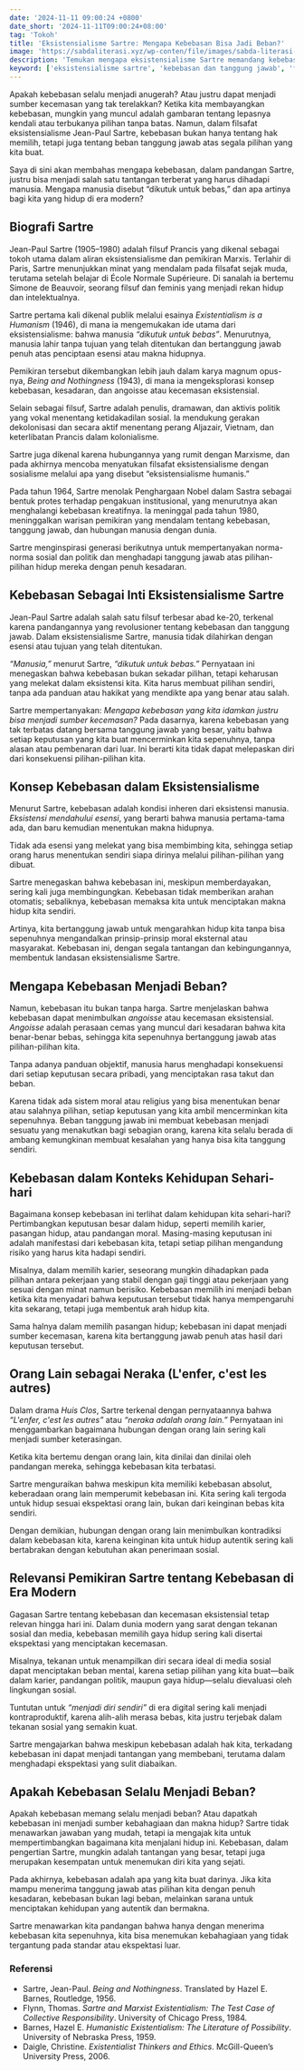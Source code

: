 ```yaml
---
date: '2024-11-11 09:00:24 +0800'
date_short: '2024-11-11T09:00:24+08:00'
tag: 'Tokoh'
title: 'Eksistensialisme Sartre: Mengapa Kebebasan Bisa Jadi Beban?'
image: 'https://sabdaliterasi.xyz/wp-conten/file/images/sabda-literasi-eksistensialisme-sartre-mengapa-kebebasan-bisa-jadi-beban.jpg'
description: 'Temukan mengapa eksistensialisme Sartre memandang kebebasan sebagai beban. Pelajari bagaimana tanggung jawab atas pilihan dapat menciptakan kecemasan eksistensi'
keyword: ['eksistensialisme sartre', 'kebebasan dan tanggung jawab', 'filsafat kebebasan', 'kebebasan sartre', 'eksistensi mendahului esensi', 'kecemasan eksistensial']
---
```

<p>Apakah kebebasan selalu menjadi anugerah? Atau justru dapat menjadi sumber kecemasan yang tak terelakkan? Ketika kita membayangkan kebebasan, mungkin yang muncul adalah gambaran tentang lepasnya kendali atau terbukanya pilihan tanpa batas. Namun, dalam filsafat eksistensialisme Jean-Paul Sartre, kebebasan bukan hanya tentang hak memilih, tetapi juga tentang beban tanggung jawab atas segala pilihan yang kita buat. </p><p>Saya di sini akan membahas mengapa kebebasan, dalam pandangan Sartre, justru bisa menjadi salah satu tantangan terberat yang harus dihadapi manusia. Mengapa manusia disebut “dikutuk untuk bebas,” dan apa artinya bagi kita yang hidup di era modern?</p><h2>Biografi Sartre</h2><p>Jean-Paul Sartre (1905–1980) adalah filsuf Prancis yang dikenal sebagai tokoh utama dalam aliran eksistensialisme dan pemikiran Marxis. Terlahir di Paris, Sartre menunjukkan minat yang mendalam pada filsafat sejak muda, terutama setelah belajar di École Normale Supérieure. Di sanalah ia bertemu Simone de Beauvoir, seorang filsuf dan feminis yang menjadi rekan hidup dan intelektualnya.</p><p>Sartre pertama kali dikenal publik melalui esainya <em>Existentialism is a Humanism</em> (1946), di mana ia mengemukakan ide utama dari eksistensialisme: bahwa manusia <em>“dikutuk untuk bebas”</em>. Menurutnya, manusia lahir tanpa tujuan yang telah ditentukan dan bertanggung jawab penuh atas penciptaan esensi atau makna hidupnya. </p><p>Pemikiran tersebut dikembangkan lebih jauh dalam karya magnum opus-nya, <em>Being and Nothingness</em> (1943), di mana ia mengeksplorasi konsep kebebasan, kesadaran, dan angoisse atau kecemasan eksistensial.</p><p>Selain sebagai filsuf, Sartre adalah penulis, dramawan, dan aktivis politik yang vokal menentang ketidakadilan sosial. Ia mendukung gerakan dekolonisasi dan secara aktif menentang perang Aljazair, Vietnam, dan keterlibatan Prancis dalam kolonialisme. </p><p>Sartre juga dikenal karena hubungannya yang rumit dengan Marxisme, dan pada akhirnya mencoba menyatukan filsafat eksistensialisme dengan sosialisme melalui apa yang disebut “eksistensialisme humanis.”</p><p>Pada tahun 1964, Sartre menolak Penghargaan Nobel dalam Sastra sebagai bentuk protes terhadap pengakuan institusional, yang menurutnya akan menghalangi kebebasan kreatifnya. Ia meninggal pada tahun 1980, meninggalkan warisan pemikiran yang mendalam tentang kebebasan, tanggung jawab, dan hubungan manusia dengan dunia. </p><p>Sartre menginspirasi generasi berikutnya untuk mempertanyakan norma-norma sosial dan politik dan menghadapi tanggung jawab atas pilihan-pilihan hidup mereka dengan penuh kesadaran.</p><h2><strong>Kebebasan Sebagai Inti Eksistensialisme Sartre</strong></h2><p>Jean-Paul Sartre adalah salah satu filsuf terbesar abad ke-20, terkenal karena pandangannya yang revolusioner tentang kebebasan dan tanggung jawab. Dalam eksistensialisme Sartre, manusia tidak dilahirkan dengan esensi atau tujuan yang telah ditentukan.</p><p><em>“Manusia,”</em> menurut Sartre, <em>“dikutuk untuk bebas.”</em> Pernyataan ini menegaskan bahwa kebebasan bukan sekadar pilihan, tetapi keharusan yang melekat dalam eksistensi kita. Kita harus membuat pilihan sendiri, tanpa ada panduan atau hakikat yang mendikte apa yang benar atau salah.</p><p>Sartre mempertanyakan: <em>Mengapa kebebasan yang kita idamkan justru bisa menjadi sumber kecemasan?</em> Pada dasarnya, karena kebebasan yang tak terbatas datang bersama tanggung jawab yang besar, yaitu bahwa setiap keputusan yang kita buat mencerminkan kita sepenuhnya, tanpa alasan atau pembenaran dari luar. Ini berarti kita tidak dapat melepaskan diri dari konsekuensi pilihan-pilihan kita.</p><h2><strong>Konsep Kebebasan dalam Eksistensialisme</strong></h2><p>Menurut Sartre, kebebasan adalah kondisi inheren dari eksistensi manusia. <em>Eksistensi mendahului esensi</em>, yang berarti bahwa manusia pertama-tama ada, dan baru kemudian menentukan makna hidupnya. </p><p>Tidak ada esensi yang melekat yang bisa membimbing kita, sehingga setiap orang harus menentukan sendiri siapa dirinya melalui pilihan-pilihan yang dibuat.</p><p>Sartre menegaskan bahwa kebebasan ini, meskipun memberdayakan, sering kali juga membingungkan. Kebebasan tidak memberikan arahan otomatis; sebaliknya, kebebasan memaksa kita untuk menciptakan makna hidup kita sendiri.</p><p>Artinya, kita bertanggung jawab untuk mengarahkan hidup kita tanpa bisa sepenuhnya mengandalkan prinsip-prinsip moral eksternal atau masyarakat. Kebebasan ini, dengan segala tantangan dan kebingungannya, membentuk landasan eksistensialisme Sartre.</p><h2><strong>Mengapa Kebebasan Menjadi Beban?</strong></h2><p>Namun, kebebasan itu bukan tanpa harga. Sartre menjelaskan bahwa kebebasan dapat menimbulkan <em>angoisse</em> atau kecemasan eksistensial. <em>Angoisse</em> adalah perasaan cemas yang muncul dari kesadaran bahwa kita benar-benar bebas, sehingga kita sepenuhnya bertanggung jawab atas pilihan-pilihan kita.</p><p>Tanpa adanya panduan objektif, manusia harus menghadapi konsekuensi dari setiap keputusan secara pribadi, yang menciptakan rasa takut dan beban.</p><p>Karena tidak ada sistem moral atau religius yang bisa menentukan benar atau salahnya pilihan, setiap keputusan yang kita ambil mencerminkan kita sepenuhnya. Beban tanggung jawab ini membuat kebebasan menjadi sesuatu yang menakutkan bagi sebagian orang, karena kita selalu berada di ambang kemungkinan membuat kesalahan yang hanya bisa kita tanggung sendiri.</p><h2><strong>Kebebasan dalam Konteks Kehidupan Sehari-hari</strong></h2><p>Bagaimana konsep kebebasan ini terlihat dalam kehidupan kita sehari-hari? Pertimbangkan keputusan besar dalam hidup, seperti memilih karier, pasangan hidup, atau pandangan moral. Masing-masing keputusan ini adalah manifestasi dari kebebasan kita, tetapi setiap pilihan mengandung risiko yang harus kita hadapi sendiri.</p><p>Misalnya, dalam memilih karier, seseorang mungkin dihadapkan pada pilihan antara pekerjaan yang stabil dengan gaji tinggi atau pekerjaan yang sesuai dengan minat namun berisiko. Kebebasan memilih ini menjadi beban ketika kita menyadari bahwa keputusan tersebut tidak hanya mempengaruhi kita sekarang, tetapi juga membentuk arah hidup kita. </p><p>Sama halnya dalam memilih pasangan hidup; kebebasan ini dapat menjadi sumber kecemasan, karena kita bertanggung jawab penuh atas hasil dari keputusan tersebut.</p><h2><strong>Orang Lain sebagai Neraka (L'enfer, c'est les autres)</strong></h2><p>Dalam drama <em>Huis Clos</em>, Sartre terkenal dengan pernyataannya bahwa <em>“L'enfer, c'est les autres”</em> atau <em>“neraka adalah orang lain.”</em> Pernyataan ini menggambarkan bagaimana hubungan dengan orang lain sering kali menjadi sumber keterasingan.</p><p>Ketika kita bertemu dengan orang lain, kita dinilai dan dinilai oleh pandangan mereka, sehingga kebebasan kita terbatasi.</p><p>Sartre menguraikan bahwa meskipun kita memiliki kebebasan absolut, keberadaan orang lain memperumit kebebasan ini. Kita sering kali tergoda untuk hidup sesuai ekspektasi orang lain, bukan dari keinginan bebas kita sendiri.</p><p>Dengan demikian, hubungan dengan orang lain menimbulkan kontradiksi dalam kebebasan kita, karena keinginan kita untuk hidup autentik sering kali bertabrakan dengan kebutuhan akan penerimaan sosial.</p><h2><strong>Relevansi Pemikiran Sartre tentang Kebebasan di Era Modern</strong></h2><p>Gagasan Sartre tentang kebebasan dan kecemasan eksistensial tetap relevan hingga hari ini. Dalam dunia modern yang sarat dengan tekanan sosial dan media, kebebasan memilih gaya hidup sering kali disertai ekspektasi yang menciptakan kecemasan.</p><p>Misalnya, tekanan untuk menampilkan diri secara ideal di media sosial dapat menciptakan beban mental, karena setiap pilihan yang kita buat—baik dalam karier, pandangan politik, maupun gaya hidup—selalu dievaluasi oleh lingkungan sosial.</p><p>Tuntutan untuk <em>“menjadi diri sendiri”</em> di era digital sering kali menjadi kontraproduktif, karena alih-alih merasa bebas, kita justru terjebak dalam tekanan sosial yang semakin kuat.</p><p>Sartre mengajarkan bahwa meskipun kebebasan adalah hak kita, terkadang kebebasan ini dapat menjadi tantangan yang membebani, terutama dalam menghadapi ekspektasi yang sulit diabaikan.</p><h2><strong>Apakah Kebebasan Selalu Menjadi Beban?</strong></h2><p>Apakah kebebasan memang selalu menjadi beban? Atau dapatkah kebebasan ini menjadi sumber kebahagiaan dan makna hidup? Sartre tidak menawarkan jawaban yang mudah, tetapi ia mengajak kita untuk mempertimbangkan bagaimana kita menjalani hidup ini. Kebebasan, dalam pengertian Sartre, mungkin adalah tantangan yang besar, tetapi juga merupakan kesempatan untuk menemukan diri kita yang sejati.</p><p>Pada akhirnya, kebebasan adalah apa yang kita buat darinya. Jika kita mampu menerima tanggung jawab atas pilihan kita dengan penuh kesadaran, kebebasan bukan lagi beban, melainkan sarana untuk menciptakan kehidupan yang autentik dan bermakna.</p><p>Sartre menawarkan kita pandangan bahwa hanya dengan menerima kebebasan kita sepenuhnya, kita bisa menemukan kebahagiaan yang tidak tergantung pada standar atau ekspektasi luar.</p><h3><strong>Referensi</strong></h3><ul><li>Sartre, Jean-Paul. <em>Being and Nothingness</em>. Translated by Hazel E. Barnes, Routledge, 1956.</li><li>Flynn, Thomas. <em>Sartre and Marxist Existentialism: The Test Case of Collective Responsibility</em>. University of Chicago Press, 1984.</li><li>Barnes, Hazel E. <em>Humanistic Existentialism: The Literature of Possibility</em>. University of Nebraska Press, 1959.</li><li>Daigle, Christine. <em>Existentialist Thinkers and Ethics</em>. McGill-Queen’s University Press, 2006.</li></ul>
